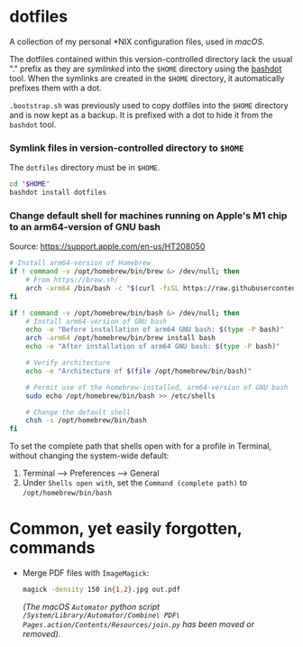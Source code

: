 # dotfiles

A collection of my personal \*NIX configuration files, used in *macOS*.

The dotfiles contained within this version-controlled directory lack the usual
"." prefix as they are *symlinked* into the `$HOME` directory using the
[bashdot](https://github.com/bashdot/bashdot) tool. When the symlinks are
created in the `$HOME` directory, it automatically prefixes them with a dot.

`.bootstrap.sh` was previously used to copy dotfiles into the `$HOME` directory
and is now kept as a backup. It is prefixed with a dot to hide it from the
`bashdot` tool.

### Symlink files in version-controlled directory to `$HOME`

The `dotfiles` directory must be in `$HOME`.

```bash
cd "$HOME"
bashdot install dotfiles
```

### Change default shell for machines running on Apple's M1 chip to an arm64-version of GNU bash

Source: https://support.apple.com/en-us/HT208050

```bash
# Install arm64-version of Homebrew
if ! command -v /opt/homebrew/bin/brew &> /dev/null; then
    # From https://brew.sh/
    arch -arm64 /bin/bash -c "$(curl -fsSL https://raw.githubusercontent.com/Homebrew/install/HEAD/install.sh)"
fi

if ! command -v /opt/homebrew/bin/bash &> /dev/null; then
    # Install arm64-version of GNU bash
    echo -e "Before installation of arm64 GNU bash: $(type -P bash)"
    arch -arm64 /opt/homebrew/bin/brew install bash
    echo -e "After installation of arm64 GNU bash: $(type -P bash)"

    # Verify architecture
    echo -e "Architecture of $(file /opt/homebrew/bin/bash)"

    # Permit use of the homebrew-installed, arm64-version of GNU bash
    sudo echo /opt/homebrew/bin/bash >> /etc/shells

    # Change the default shell
    chsh -s /opt/homebrew/bin/bash
fi
```

To set the complete path that shells open with for a profile in Terminal,
without changing the system-wide default:
1. Terminal --> Preferences --> General
2. Under `Shells open with`, set the `Command (complete path)` to
`/opt/homebrew/bin/bash`

# Common, yet easily forgotten, commands
- Merge PDF files with `ImageMagick`:
  ```bash
  magick -density 150 in{1,2}.jpg out.pdf
  ```
  *(The macOS `Automator` python script `/System/Library/Automator/Combine\ PDF\
  Pages.action/Contents/Resources/join.py` has been moved or removed).*
